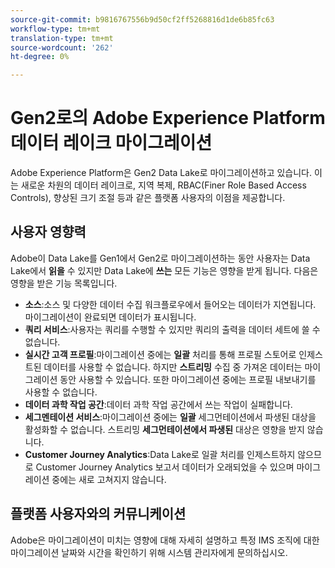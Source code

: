 ```yaml
---
source-git-commit: b9816767556b9d50cf2ff5268816d1de6b85fc63
workflow-type: tm+mt
translation-type: tm+mt
source-wordcount: '262'
ht-degree: 0%

---
```

# Gen2로의 Adobe Experience Platform 데이터 레이크 마이그레이션

Adobe Experience Platform은 Gen2 Data Lake로 마이그레이션하고 있습니다. 이는 새로운 차원의 데이터 레이크로, 지역 복제, RBAC(Finer Role Based Access Controls), 향상된 크기 조절 등과 같은 플랫폼 사용자의 이점을 제공합니다.

## 사용자 영향력

Adobe이 Data Lake를 Gen1에서 Gen2로 마이그레이션하는 동안 사용자는 Data Lake에서 **읽을** 수 있지만 Data Lake에 **쓰는** 모든 기능은 영향을 받게 됩니다. 다음은 영향을 받은 기능 목록입니다.

- **소스**:소스 및 다양한 데이터 수집 워크플로우에서 들어오는 데이터가 지연됩니다. 마이그레이션이 완료되면 데이터가 표시됩니다.
- **쿼리 서비스**:사용자는 쿼리를 수행할 수 있지만 쿼리의 출력을 데이터 세트에 쓸 수 없습니다.
- **실시간 고객 프로필**:마이그레이션 중에는 **일괄** 처리를 통해 프로필 스토어로 인제스트된 데이터를 사용할 수 없습니다. 하지만 **스트리밍** 수집 중 가져온 데이터는 마이그레이션 동안 사용할 수 있습니다. 또한 마이그레이션 중에는 프로필 내보내기를 사용할 수 없습니다.
- **데이터 과학 작업 공간**:데이터 과학 작업 공간에서 쓰는 작업이 실패합니다.
- **세그멘테이션 서비스**:마이그레이션 중에는 **일괄** 세그먼테이션에서 파생된 대상을 활성화할 수 없습니다. 스트리밍 **세그먼테이션에서 파생된** 대상은 영향을 받지 않습니다.
- **Customer Journey Analytics**:Data Lake로 일괄 처리를 인제스트하지 않으므로 Customer Journey Analytics 보고서 데이터가 오래되었을 수 있으며 마이그레이션 중에는 새로 고쳐지지 않습니다.

## 플랫폼 사용자와의 커뮤니케이션

Adobe은 마이그레이션이 미치는 영향에 대해 자세히 설명하고 특정 IMS 조직에 대한 마이그레이션 날짜와 시간을 확인하기 위해 시스템 관리자에게 문의하십시오.